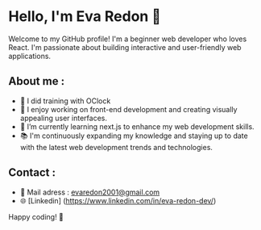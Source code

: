 # Hello, I'm Eva Redon 👋

Welcome to my GitHub profile! I'm a beginner web developer who loves React. I'm passionate about building interactive and user-friendly web applications.

## About me :

- 💼 I did training with OClock
- 🔭 I enjoy working on front-end development and creating visually appealing user interfaces.
- 🌱 I’m currently learning next.js to enhance my web development skills.
- 📚 I'm continuously expanding my knowledge and staying up to date with the latest web development trends and technologies.

## Contact :

- 📧 Mail adress : evaredon2001@gmail.com
- 🌐 [Linkedin] (https://www.linkedin.com/in/eva-redon-dev/)


Happy coding! 🌻
